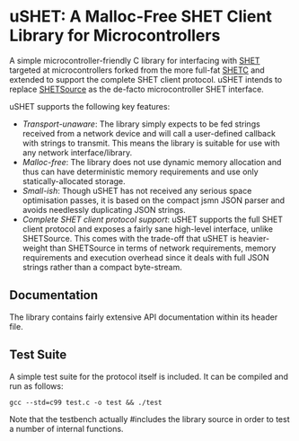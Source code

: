 uSHET: A Malloc-Free SHET Client Library for Microcontrollers
=============================================================

A simple microcontroller-friendly C library for interfacing with
[SHET](https://github.com/18sg/SHET/) targeted at microcontrollers forked from
the more full-fat [SHETC](https://github.com/18sg/SHETC) and extended to support
the complete SHET client protocol. uSHET intends to replace
[SHETSource](https://github.com/18sg/SHETSource) as the de-facto microcontroller
SHET interface.

uSHET supports the following key features:

* *Transport-unaware*: The library simply expects to be fed strings received from
  a network device and will call a user-defined callback with strings to
  transmit. This means the library is suitable for use with any network
  interface/library.
* *Malloc-free*: The library does not use dynamic memory allocation and thus can
  have deterministic memory requirements and use only statically-allocated
  storage.
* *Small-ish*: Though uSHET has not received any serious space optimisation
  passes, it is based on the compact jsmn JSON parser and avoids needlessly
  duplicating JSON strings.
* *Complete SHET client protocol support*: uSHET supports the full SHET client
  protocol and exposes a fairly sane high-level interface, unlike SHETSource.
  This comes with the trade-off that uSHET is heavier-weight than SHETSource in
  terms of network requirements, memory requirements and execution overhead
  since it deals with full JSON strings rather than a compact byte-stream.


Documentation
-------------

The library contains fairly extensive API documentation within its header file.


Test Suite
----------

A simple test suite for the protocol itself is included. It can be compiled and
run as follows:

	gcc --std=c99 test.c -o test && ./test

Note that the testbench actually #includes the library source in order to test a
number of internal functions.
